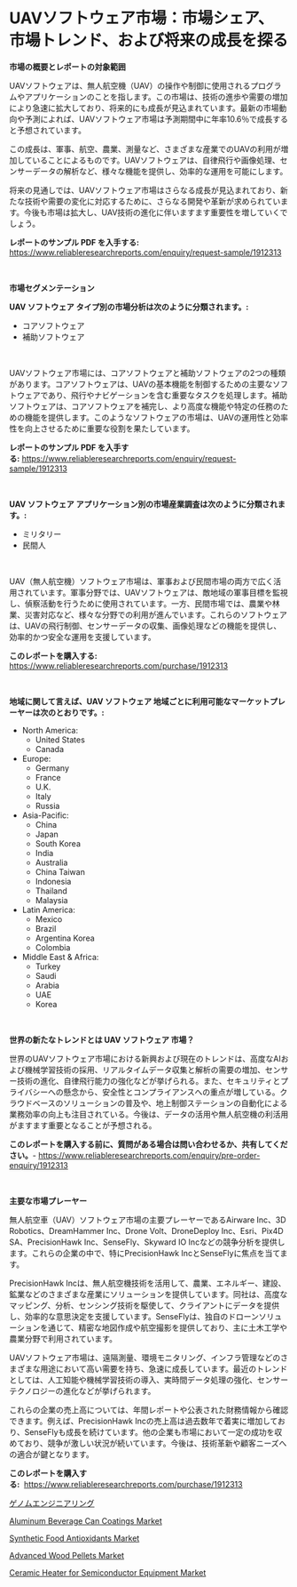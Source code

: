 <p><h1>UAVソフトウェア市場：市場シェア、市場トレンド、および将来の成長を探る</h1></p><p><strong>市場の概要とレポートの対象範囲</strong></p>
<p><p>UAVソフトウェアは、無人航空機（UAV）の操作や制御に使用されるプログラムやアプリケーションのことを指します。この市場は、技術の進歩や需要の増加により急速に拡大しており、将来的にも成長が見込まれています。最新の市場動向や予測によれば、UAVソフトウェア市場は予測期間中に年率10.6％で成長すると予想されています。</p><p>この成長は、軍事、航空、農業、測量など、さまざまな産業でのUAVの利用が増加していることによるものです。UAVソフトウェアは、自律飛行や画像処理、センサーデータの解析など、様々な機能を提供し、効率的な運用を可能にします。</p><p>将来の見通しでは、UAVソフトウェア市場はさらなる成長が見込まれており、新たな技術や需要の変化に対応するために、さらなる開発や革新が求められています。今後も市場は拡大し、UAV技術の進化に伴いますます重要性を増していくでしょう。</p></p>
<p><strong>レポートのサンプル PDF を入手する:</strong> <a href="https://www.reliableresearchreports.com/enquiry/request-sample/1912313">https://www.reliableresearchreports.com/enquiry/request-sample/1912313</a></p>
<p>&nbsp;</p>
<p><strong>市場セグメンテーション</strong></p>
<p><strong>UAV ソフトウェア タイプ別の市場分析は次のように分類されます。:</strong></p>
<p><ul><li>コアソフトウェア</li><li>補助ソフトウェア</li></ul></p>
<p>&nbsp;</p>
<p><p>UAVソフトウェア市場には、コアソフトウェアと補助ソフトウェアの2つの種類があります。コアソフトウェアは、UAVの基本機能を制御するための主要なソフトウェアであり、飛行やナビゲーションを含む重要なタスクを処理します。補助ソフトウェアは、コアソフトウェアを補完し、より高度な機能や特定の任務のための機能を提供します。このようなソフトウェアの市場は、UAVの運用性と効率性を向上させるために重要な役割を果たしています。</p></p>
<p><strong>レポートのサンプル PDF を入手する:</strong>&nbsp;<a href="https://www.reliableresearchreports.com/enquiry/request-sample/1912313">https://www.reliableresearchreports.com/enquiry/request-sample/1912313</a></p>
<p>&nbsp;</p>
<p><strong> UAV ソフトウェア アプリケーション別の市場産業調査は次のように分類されます。:</strong></p>
<p><ul><li>ミリタリー</li><li>民間人</li></ul></p>
<p>&nbsp;</p>
<p><p>UAV（無人航空機）ソフトウェア市場は、軍事および民間市場の両方で広く活用されています。軍事分野では、UAVソフトウェアは、敵地域の軍事目標を監視し、偵察活動を行うために使用されています。一方、民間市場では、農業や林業、災害対応など、様々な分野での利用が進んでいます。これらのソフトウェアは、UAVの飛行制御、センサーデータの収集、画像処理などの機能を提供し、効率的かつ安全な運用を支援しています。</p></p>
<p><strong>このレポートを購入する:</strong>&nbsp; <a href="https://www.reliableresearchreports.com/purchase/1912313">https://www.reliableresearchreports.com/purchase/1912313</a></p>
<p>&nbsp;</p>
<p><strong>地域に関して言えば、UAV ソフトウェア 地域ごとに利用可能なマーケットプレーヤーは次のとおりです。:</strong></p>
<p><ul>
    <li>
        North America:
        <ul>
            <li>United States</li>
            <li>Canada</li>
        </ul>
    </li>
    <li>
        Europe:
        <ul>
            <li>Germany</li>
            <li>France</li>
            <li>U.K.</li>
            <li>Italy</li>
            <li>Russia</li>
        </ul>
    </li>
    <li>
        Asia-Pacific:
        <ul>
            <li>China</li>
            <li>Japan</li>
            <li>South Korea</li>
            <li>India</li>
            <li>Australia</li>
            <li>China Taiwan</li>
            <li>Indonesia</li>
            <li>Thailand</li>
            <li>Malaysia</li>
        </ul>
    </li>
    <li>
        Latin America:
        <ul>
            <li>Mexico</li>
            <li>Brazil</li>
            <li>Argentina Korea</li>
            <li>Colombia</li>
        </ul>
    </li>
    <li>
        Middle East & Africa:
        <ul>
            <li>Turkey</li>
            <li>Saudi</li>
            <li>Arabia</li>
            <li>UAE</li>
            <li>Korea</li>
        </ul>
    </li>
    </ul></p>
<p>&nbsp;</p>
<p><strong>世界の新たなトレンドとは UAV ソフトウェア 市場？</strong></p>
<p><p>世界のUAVソフトウェア市場における新興および現在のトレンドは、高度なAIおよび機械学習技術の採用、リアルタイムデータ収集と解析の需要の増加、センサー技術の進化、自律飛行能力の強化などが挙げられる。また、セキュリティとプライバシーへの懸念から、安全性とコンプライアンスへの重点が増している。クラウドベースのソリューションの普及や、地上制御ステーションの自動化による業務効率の向上も注目されている。今後は、データの活用や無人航空機の利活用がますます重要となることが予想される。</p></p>
<p><strong>このレポートを購入する前に、質問がある場合は問い合わせるか、共有してください。</strong>- <a href="https://www.reliableresearchreports.com/enquiry/pre-order-enquiry/1912313">https://www.reliableresearchreports.com/enquiry/pre-order-enquiry/1912313</a></p>
<p>&nbsp;</p>
<p><strong>主要な市場プレーヤー</strong></p>
<p><p>無人航空車（UAV）ソフトウェア市場の主要プレーヤーであるAirware Inc、3D Robotics、DreamHammer Inc、Drone Volt、DroneDeploy Inc、Esri、Pix4D SA、PrecisionHawk Inc、SenseFly、Skyward IO Incなどの競争分析を提供します。これらの企業の中で、特にPrecisionHawk IncとSenseFlyに焦点を当てます。</p><p>PrecisionHawk Incは、無人航空機技術を活用して、農業、エネルギー、建設、鉱業などのさまざまな産業にソリューションを提供しています。同社は、高度なマッピング、分析、センシング技術を駆使して、クライアントにデータを提供し、効率的な意思決定を支援しています。SenseFlyは、独自のドローンソリューションを通じて、精密な地図作成や航空撮影を提供しており、主に土木工学や農業分野で利用されています。</p><p>UAVソフトウェア市場は、遠隔測量、環境モニタリング、インフラ管理などのさまざまな用途において高い需要を持ち、急速に成長しています。最近のトレンドとしては、人工知能や機械学習技術の導入、実時間データ処理の強化、センサーテクノロジーの進化などが挙げられます。</p><p>これらの企業の売上高については、年間レポートや公表された財務情報から確認できます。例えば、PrecisionHawk Incの売上高は過去数年で着実に増加しており、SenseFlyも成長を続けています。他の企業も市場において一定の成功を収めており、競争が激しい状況が続いています。今後は、技術革新や顧客ニーズへの適合が鍵となります。</p></p>
<p><strong>このレポートを購入する:</strong>&nbsp;&nbsp;<a href="https://www.reliableresearchreports.com/purchase/1912313">https://www.reliableresearchreports.com/purchase/1912313</a></p>
<p><p><a href="https://github.com/oqoeusbvpadwjs08/Market-Research-Report-List-1/blob/main/21093941581.md">ゲノムエンジニアリング</a></p><p><a href="https://github.com/gdfhhhj/Market-Research-Report-List-3/blob/main/aluminum-beverage-can-coatings-market.md">Aluminum Beverage Can Coatings Market</a></p><p><a href="https://view.publitas.com/reportprime-1/synthetic-food-antioxidants-market-research-report-provides-thorough-industry-overview-which-offers-an-in-depth-analysis-of-product-trends-and-new-market-divisions/">Synthetic Food Antioxidants Market</a></p><p><a href="https://issuu.com/reportprime-2/docs/advanced-wood-pellets-market-size-2030.pptx">Advanced Wood Pellets Market</a></p><p><a href="https://github.com/julyju69/Market-Research-Report-List-2/blob/main/ceramic-heater-for-semiconductor-equipment-market.md">Ceramic Heater for Semiconductor Equipment Market</a></p></p>